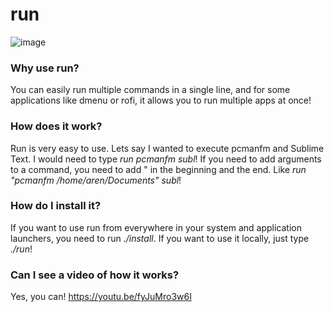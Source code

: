 # run
![image](https://user-images.githubusercontent.com/64262547/118191392-291a4100-b44d-11eb-8742-3ec7558accab.png)

### Why use run?
You can easily run multiple commands in a single line, and for some applications like dmenu or rofi, it allows you to run multiple apps at once!

### How does it work?
Run is very easy to use. Lets say I wanted to execute pcmanfm and Sublime Text. I would need to type *run pcmanfm subl*! If you need to add arguments to a command, you need to add " in the beginning and the end. Like *run "pcmanfm /home/aren/Documents" subl*!

### How do I install it?
If you want to use run from everywhere in your system and application launchers, you need to run *./install*. If you want to use it locally, just type *./run*!

### Can I see a video of how it works?
Yes, you can! https://youtu.be/fyJuMro3w6I
